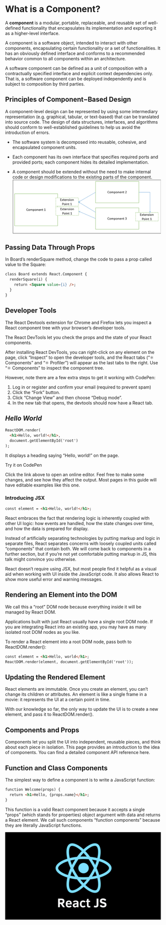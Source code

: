 # **What is a Component?**
A **component** is a modular, portable, replaceable, and reusable set of well-defined functionality that encapsulates its implementation and exporting it as a higher-level interface.

A component is a software object, intended to interact with other components, encapsulating certain functionality or a set of functionalities. It has an obviously defined interface and conforms to a recommended behavior common to all components within an architecture.

A software component can be defined as a unit of composition with a contractually specified interface and explicit context dependencies only. That is, a software component can be deployed independently and is subject to composition by third parties.
## **Principles of Component−Based Design**
A component-level design can be represented by using some intermediary representation (e.g. graphical, tabular, or text-based) that can be translated into source code. The design of data structures, interfaces, and algorithms should conform to well-established guidelines to help us avoid the introduction of errors.

- The software system is decomposed into reusable, cohesive, and encapsulated component units.

- Each component has its own interface that specifies required ports and provided ports; each component hides its detailed implementation.

- A component should be extended without the need to make internal code or design modifications to the existing parts of the component.
![Component-Level Design Guidelines](/301/301-pic/component.png)

## **Passing Data Through Props**
In Board’s renderSquare method, change the code to pass a prop called value to the Square:
```html
class Board extends React.Component {
  renderSquare(i) {
    return <Square value={i} />;
  }
}
```
## **Developer Tools**
The React Devtools extension for Chrome and Firefox lets you inspect a React component tree with your browser’s developer tools.

The React DevTools let you check the props and the state of your React components.

After installing React DevTools, you can right-click on any element on the page, click “Inspect” to open the developer tools, and the React tabs (“⚛️ Components” and “⚛️ Profiler”) will appear as the last tabs to the right. Use “⚛️ Components” to inspect the component tree.

However, note there are a few extra steps to get it working with CodePen:

1. Log in or register and confirm your email (required to prevent spam)
2. Click the “Fork” button.
3. Click “Change View” and then choose “Debug mode”.
4. In the new tab that opens, the devtools should now have a React tab.

## ***Hello World***
```html
ReactDOM.render(
  <h1>Hello, world!</h1>,
  document.getElementById('root')
);
```
It displays a heading saying “Hello, world!” on the page.

Try it on CodePen

Click the link above to open an online editor. Feel free to make some changes, and see how they affect the output. Most pages in this guide will have editable examples like this one.

### **Introducing JSX**
```html
const element = <h1>Hello, world!</h1>;
```
React embraces the fact that rendering logic is inherently coupled with other UI logic: how events are handled, how the state changes over time, and how the data is prepared for display.

Instead of artificially separating technologies by putting markup and logic in separate files, React separates concerns with loosely coupled units called “components” that contain both. We will come back to components in a further section, but if you’re not yet comfortable putting markup in JS, this talk might convince you otherwise.

React doesn’t require using JSX, but most people find it helpful as a visual aid when working with UI inside the JavaScript code. It also allows React to show more useful error and warning messages.
## **Rendering an Element into the DOM**

We call this a “root” DOM node because everything inside it will be managed by React DOM.

Applications built with just React usually have a single root DOM node. If you are integrating React into an existing app, you may have as many isolated root DOM nodes as you like.

To render a React element into a root DOM node, pass both to ReactDOM.render():

```html
const element = <h1>Hello, world</h1>;
ReactDOM.render(element, document.getElementById('root'));
```
## **Updating the Rendered Element**
React elements are immutable. Once you create an element, you can’t change its children or attributes. An element is like a single frame in a movie: it represents the UI at a certain point in time.

With our knowledge so far, the only way to update the UI is to create a new element, and pass it to ReactDOM.render().

## **Components and Props**
Components let you split the UI into independent, reusable pieces, and think about each piece in isolation. This page provides an introduction to the idea of components. You can find a detailed component API reference here.

## **Function and Class Components**
The simplest way to define a component is to write a JavaScript function:

```html
function Welcome(props) {
  return <h1>Hello, {props.name}</h1>;
}
```
This function is a valid React component because it accepts a single “props” (which stands for properties) object argument with data and returns a React element. We call such components “function components” because they are literally JavaScript functions.

![React](/301/301-pic/reactjs.png)







